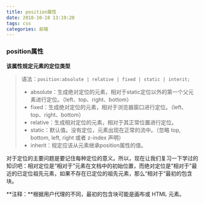 ```yaml
---
title: position属性
date: 2018-10-18 13:19:20
tags: css
categories: 前端
---
```


### position属性

**该属性规定元素的定位类型**

> 语法：`position:absolute | relative | fixed | static | interit;`
>
> - absolute：生成绝对定位的元素，相对于static定位以外的第一个父元素进行定位。（left、top、right、bottom）
> - fixed：生成绝对定位的元素，相对于浏览器窗口进行定位。（left、top、right、bottom）
> - relative：生成相对定位的元素，相对于其正常位置进行定位。
> - static：默认值。没有定位，元素出现在正常的流中。（忽略 top, bottom, left, right 或者 z-index 声明）
> - inherit：规定应该从元素继承position属性的值。

对于定位的主要问题是要记住每种定位的意义。所以，现在让我们复习一下学过的知识吧：相对定位是“相对于”元素在文档中的初始位置，而绝对定位是“相对于”最近的已定位祖先元素，如果不存在已定位的祖先元素，那么“相对于”最初的包含块。

**注释：**根据用户代理的不同，最初的包含块可能是画布或 HTML 元素。